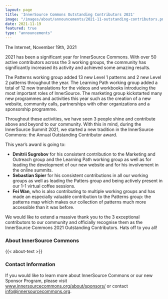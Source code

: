 ```yaml
---
layout: page
title: 'InnerSource Commons Outstanding Contributors 2021'
image: "/images/about/announcements/2021-11-outstanding-contributors.png.png"
date: 2021-11-19
featured: true
type: "announcements"
---
```

 
The Internet, November 19th, 2021

2021 has been a significant year for InnerSource Commons. With over 50 active contributors across the 3 working groups, the community has significantly increased its activity and achieved some amazing results.

The Patterns working group added 13 new Level 1 patterns and 2 new Level 2 patterns throughout the year. The Learning Path working group added a total of 12 new translations for the videos and workbooks introducing the most important roles of InnerSource. The marketing group kickstarted many new programmes and activities this year such as the creation of a new website, community calls, partnerships with other organizations and a sponsorship programme.

Throughout these activities, we have seen 3 people shine and contribute above and beyond to our community. With this in mind, during the InnerSource Summit 2021, we started a new tradition in the InnerSource Commons: the Annual Outstanding Contributor award.

This year’s award is going to: 
- **Dmitrii Sugrobov** for his consistent contribution to the Marketing and Outreach group and the Learning Path working group as well as for leading the development of our new website and for his involvement in the online summits.
- **Sebastian Spier** for his consistent contributions in all our working groups as well as leading the Patters group and being actively present in our 1-1 virtual coffee sessions. 
- **Fei Wan**, who is also contributing to multiple working groups and has made an especially valuable contribution to the Patterns group: the patterns map which makes our collection of patterns much more accessible than it was before.

We would like to extend a massive thank you to the 3 exceptional contributors to our community and officially recognise them as the InnerSource Commons 2021 Outstanding Contributors. Hats off to you all!

### About InnerSource Commons

<p>
{{< about-text >}}
</p>
 
### Contact Information
 
If you would like to learn more about InnerSource Commons or our new Sponsor Program, please visit www.innersourcecommons.org/about/sponsors/ or contact info@innersourcecommons.org.


